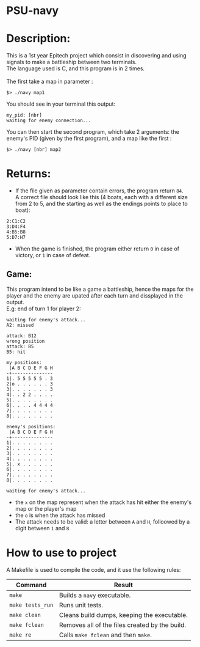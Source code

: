 # PSU-navy

# Description:
This is a 1st year Epitech project which consist in discovering and using signals to make a battleship between two terminals. <br>
The language used is C, and this program is in 2 times. <br> <br>
The first take a map in parameter : <br>
```
$> ./navy map1
```
You should see in your terminal this output:
```
my_pid: [nbr]
waiting for enemy connection...
```
You can then start the second program, which take 2 arguments: the enemy's PID (given by the first program), and a map like the first : <br>
```
$> ./navy [nbr] map2
```
# Returns:
* If the file given as parameter contain errors, the program return `84`. <br>
A correct file should look like this (4 boats, each with a different size from 2 to 5, and the starting as well as the endings points to place to boat):
```
2:C1:C2
3:D4:F4
4:B5:B8
5:D7:H7
```
* When the game is finished, the program either return `0` in case of victory, or `1` in case of defeat.<br>

## Game:
This program intend to be like a game a battleship, hence the maps for the player and the enemy are upated after each turn and dissplayed in the output.<br>
E.g: end of turn 1 for player 2:
```
waiting for enemy's attack...
A2: missed

attack: B12
wrong position
attack: B5
B5: hit

my positions:
 |A B C D E F G H
-+---------------
1|. 5 5 5 5 5 . 3
2|o . . . . . . 3
3|. . . . . . . 3
4|. . 2 2 . . . .
5|. . . . . . . .
6|. . . . 4 4 4 4
7|. . . . . . . .
8|. . . . . . . .

enemy's positions:
 |A B C D E F G H
-+---------------
1|. . . . . . . .
2|. . . . . . . .
3|. . . . . . . .
4|. . . . . . . .
5|. x . . . . . .
6|. . . . . . . .
7|. . . . . . . .
8|. . . . . . . .

waiting for enemy's attack...
```
* the `x` on the map represent when the attack has hit either the enemy's map or the player's map
* the `o` is when the attack has missed
* The attack needs to be valid: a letter between `A` and `H`, folloowed by a digit between `1` and `8`

# How to use to project
A Makefile is used to compile the code, and it use the following rules:

| Command          | Result                                          |
| ---------------- | ----------------------------------------------- |
| `make`           | Builds a ```navy``` executable.          |
| `make tests_run` | Runs unit tests.                                |
| `make clean`     | Cleans build dumps, keeping the executable.     |
| `make fclean`    | Removes all of the files created by the build.  |
| `make re`        | Calls `make fclean` and then `make`.            |
